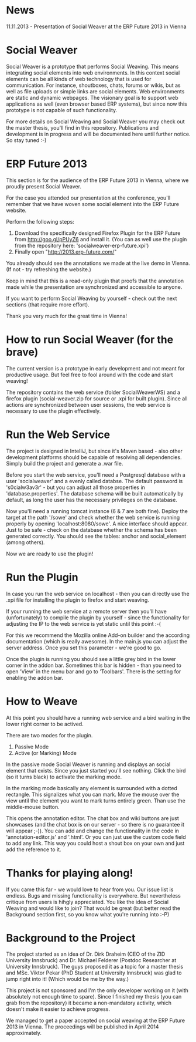 News
=======
11.11.2013 - Presentation of Social Weaver at the ERP Future 2013 in Vienna

Social Weaver
============

Social Weaver is a prototype that performs Social Weaving. This means integrating social elements into web environments. In this context social elements can be all kinds of web technology that is used for communication. For instance, shoutboxes, chats, forums or wikis, but as well as file uploads or simple links are social elements. 
Web environments are static and dynamic webpages. The visionary goal is to support web applications as well (even browser based ERP systems), but since now this prototype is not capable of such functionality. 

For more details on Social Weaving and Social Weaver you may check out the master thesis, you'll find in this repository. Publications and development is in progress and will be documented here until further notice. So stay tuned :-)

ERP Future 2013
================

This section is for the audience of the ERP Future 2013 in Vienna, where we proudly present Social Weaver. 

For the case you attended our presentation at the conference, you'll remember that we have woven some social element into the ERP Future website. 

Perform the following steps:

1. Download the specifically designed Firefox Plugin for the ERP Future from http://goo.gl/pPUyZ6 and install it. (You can as well use the plugin from the repository here: 'socialweaver-erp-future.xpi')
2. Finally open "http://2013.erp-future.com/"

You already should see the annotations we made at the live demo in Vienna. (If not - try refreshing the website.)

Keep in mind that this is a read-only plugin that proofs that the annotation made while the presentation are synchronized and accessible to anyone. 

If you want to perform Social Weaving by yourself - check out the next sections (that require more effort). 

Thank you very much for the great time in Vienna!



How to run Social Weaver (for the brave)
=========================

The current version is a prototype in early development and not meant for productive usage. But feel free to fool around with the code and start weaving!

The repository contains the web service (folder SocialWeaverWS) and a firefox plugin (social-weaver.zip for source or .xpi for built plugin). Since all actions are synchronized between user sessions, the web service is necessary to use the plugin effectively. 

Run the Web Service
================
The project is designed in IntelliJ, but since it's Maven based - also other development platforms should be capable of resolving all dependencies. Simply build the project and generate a .war file. 

Before you start the web service, you'll need a Postgresql database with a user 'socialweaver' and a evenly called databse. The default password is 's0cialw3av3r' - but you can adjust all those properties in 'database.properties'. The database schema will be built automatically by default, as long the user has the necessary privileges on the database.
 
Now you'll need a running tomcat instance (6 & 7 are both fine). Deploy the target at the path '/sowe' and check whether the web service is running properly by opening 'localhost:8080/sowe'. A nice interface should appear. Just to be safe - check on the database whether the schema has been generated correctly. You should see the tables: anchor and social_element (among others).

Now we are ready to use the plugin!

Run the Plugin
================

In case you run the web service on localhost - then you can directly use the .xpi file for installing the plugin to firefox and start weaving.

If your running the web service at a remote server then you'll have (unfortunately) to compile the plugin by yourself - since the functionality for adjusting the IP to the web service is yet static until this point :-(

For this we recommend the Mozilla online Add-on builder and the according documentation (which is really awesome). In the main.js you can adjust the server address. Once you set this parameter - we're good to go.

Once the plugin is running you should see a little grey bird in the lower corner in the addon bar. Sometimes this bar is hidden - than you need to open 'View' in the menu bar and go to 'Toolbars'. There is the setting for enabling the addon bar.

How to Weave
===============

At this point you should have a running web service and a bird waiting in the lower right corner to be actived. 

There are two modes for the plugin. 
1. Passive Mode
2. Active (or Marking) Mode

In the passive mode Social Weaver is running and displays an social element that exists. Since you just started you'll see nothing. Click the bird (so it turns black) to activate the marking mode. 

In the marking mode basically any element is surrounded with a dotted rectangle. This signalizes what you can mark. Move the mouse over the view until the element you want to mark turns entirely green. Than use the middle-mouse button. 

This opens the annotation editor. The chat box and wiki buttons are just showcases (and the chat box is on our server - so there is no guarantee it will appear ;-)). You can add and change the functionality in the code in 'annotation-editor.js' and '.html'. Or you can just use the custom code field to add any link. This way you could host a shout box on your own and just add the reference to it. 


Thanks for playing along!
==============
If you came this far - we would love to hear from you. Our issue list is endless. Bugs and missing functionality is everywhere. But nevertheless critique from users is hihgly appreciated. You like the idea of Social Weaving and would like to join? That would be great (but better read the Background section first, so you know what you're running into :-P)

Background to the Project
===============
The project started as an idea of Dr. Dirk Draheim (CEO of the ZID University Innsbruck) and Dr. Michael Felderer (Postdoc Researcher at University Innsbruck). The guys proposed it as a topic for a master thesis and MSc. Viktor Pekar (PhD Student at University Innsbruck) was glad to jump right into it! (Which would be me by the way.) 

This project is not sponsored and I'm the only developer working on it (with absolutely not enough time to spare). Since I finished my thesis (you can grab from the repository) it became a non-mandatory activity, which doesn't make it easier to achieve progress. 

We managed to get a paper accepted on social weaving at the ERP Future 2013 in Vienna. The proceedings will be published in April 2014 approximately.
